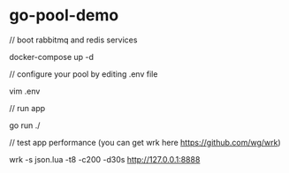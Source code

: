 # go-pool-demo

// boot rabbitmq and redis services

docker-compose up -d 

// configure your pool by editing .env file

vim .env

// run app

go run ./

// test app performance (you can get wrk here https://github.com/wg/wrk)

 wrk -s json.lua -t8 -c200 -d30s http://127.0.0.1:8888
